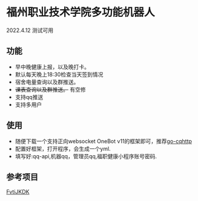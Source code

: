 # 福州职业技术学院多功能机器人
2022.4.12 测试可用
## 功能
* 早中晚健康上报，以及晚打卡。
* 默认每天晚上18:30检查当天签到情况
* 宿舍电量查询以及群推送。
* ~~课表查询以及群推送。~~ 有空修
* 支持qq推送
* 支持多用户
## 使用
* 随便下载一个支持正向websocket OneBot v11的框架即可，推荐[go-cqhttp](https://github.com/Mrs4s/go-cqhttp)
* 配置好框架，打开程序，会生成一个yml.
* 填写好:qq-api,机器qq，管理员qq,福职健康小程序账号密码.

## 参考项目
[FvtiJKDK](https://github.com/AiMuC/FvtiJKDK)

